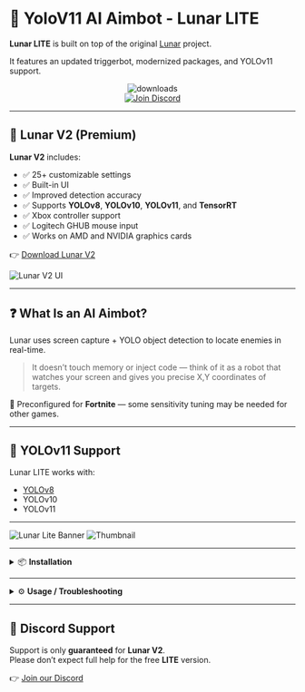 # 🧠 YoloV11 AI Aimbot - Lunar LITE

**Lunar LITE** is built on top of the original [Lunar](https://github.com/zeyad-mansour/lunar) project.

It features an updated triggerbot, modernized packages, and YOLOv11 support.

<div align="center">

<img src="https://ucarecdn.com/a90b3848-a54f-42ff-beab-6c07b5693a73/downloads.svg" alt="downloads" /><br>
<a href="https://discord.gg/aiaimbot">
  <img src="https://ucarecdn.com/50ea9c7c-7384-45bf-b8ee-1f8826b71bdd/lunar1.svg" alt="Join Discord" />
</a>

</div>

---

## 🚀 Lunar V2 (Premium)

**Lunar V2** includes:

- ✅ 25+ customizable settings  
- ✅ Built-in UI  
- ✅ Improved detection accuracy  
- ✅ Supports **YOLOv8**, **YOLOv10**, **YOLOv11**, and **TensorRT**  
- ✅ Xbox controller support
- ✅ Logitech GHUB mouse input
- ✅ Works on AMD and NVIDIA graphics cards

👉 [Download Lunar V2](https://gannonr.com/lunar)

![Lunar V2 UI](https://github.com/user-attachments/assets/33d30d0a-ce2a-4484-9f9b-5eaaede0d94c)

---

## ❓ What Is an AI Aimbot?

Lunar uses screen capture + YOLO object detection to locate enemies in real-time.

> It doesn’t touch memory or inject code — think of it as a robot that watches your screen and gives you precise X,Y coordinates of targets.

🎯 Preconfigured for **Fortnite** — some sensitivity tuning may be needed for other games.

---

## 🔧 YOLOv11 Support

Lunar LITE works with:
- [YOLOv8](https://github.com/ultralytics/ultralytics)
- YOLOv10
- YOLOv11

---

![Lunar Lite Banner](https://github.com/user-attachments/assets/05864acf-cdd1-484f-be79-fa4a9643e8c2)
![Thumbnail](https://github.com/user-attachments/assets/afa30dd2-8168-4c64-999e-bedb0bef4dec)

---

<details>
<summary>📦 <strong>Installation</strong></summary>

1. Install [Python 3.10.5](https://www.python.org/downloads/release/python-3105/)
2. Install **CUDA Toolkit** 11.8, 12.4, or 12.6 (**12.6 recommended**)
3. Navigate to the root folder and run:
    ```
    install_requirements.bat
    ```
4. Launch with:
    ```
    start.bat
    ```

</details>

---

<details>
<summary>⚙️ <strong>Usage / Troubleshooting</strong></summary>

### If you get `CUDA IS UNAVAILABLE` error:
1. Make sure your installed CUDA version matches.
2. Visit [pytorch.org](https://pytorch.org/get-started/locally/) and install the right build.

Command for CUDA 12.6:
```
pip3 install torch torchvision torchaudio --index-url https://download.pytorch.org/whl/cu126
```

---

### If the console closes instantly:
```
python lunar.py
```

---

### To configure sensitivity:
```
python lunar.py setup
```

---

### To collect training images:
```
python lunar.py collect_data
```

</details>

---

## 💬 Discord Support

Support is only **guaranteed** for **Lunar V2**.  
Please don’t expect full help for the free **LITE** version.

👉 [Join our Discord](https://discord.gg/aiaimbot)
